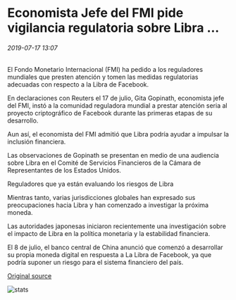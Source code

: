 # Economista Jefe del FMI pide vigilancia regulatoria sobre Libra ...

###### 2019-07-17 13:07

El Fondo Monetario Internacional (FMI) ha pedido a los reguladores mundiales que presten atención y tomen las medidas regulatorias adecuadas con respecto a la Libra de Facebook.

En declaraciones con Reuters el 17 de julio, Gita Gopinath, economista jefe del FMI, instó a la comunidad reguladora mundial a prestar atención seria al proyecto criptográfico de Facebook durante las primeras etapas de su desarrollo.

Aun así, el economista del FMI admitió que Libra podría ayudar a impulsar la inclusión financiera.

Las observaciones de Gopinath se presentan en medio de una audiencia sobre Libra en el Comité de Servicios Financieros de la Cámara de Representantes de los Estados Unidos.

Reguladores que ya están evaluando los riesgos de Libra

Mientras tanto, varias jurisdicciones globales han expresado sus preocupaciones hacia Libra y han comenzado a investigar la próxima moneda.

Las autoridades japonesas iniciaron recientemente una investigación sobre el impacto de Libra en la política monetaria y la estabilidad financiera.

El 8 de julio, el banco central de China anunció que comenzó a desarrollar su propia moneda digital en respuesta a La Libra de Facebook, ya que podría suponer un riesgo para el sistema financiero del país.

[Original source](https://cointelegraph.com/news/imf-chief-economist-urges-regulatory-vigilance-on-libra)

![stats](https://c.statcounter.com/11760860/0/a89fa40b/1/ "stats")